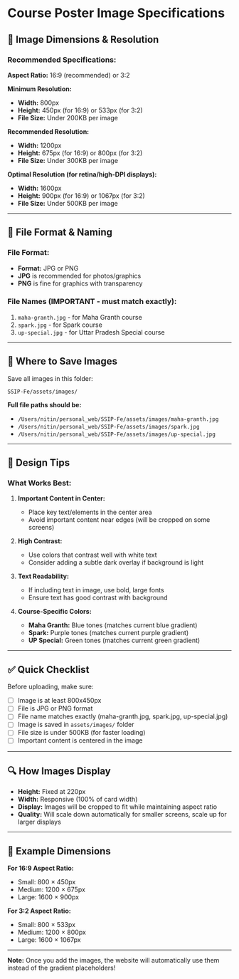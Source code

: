 # Course Poster Image Specifications

## 📐 Image Dimensions & Resolution

### Recommended Specifications:

**Aspect Ratio:** 16:9 (recommended) or 3:2

**Minimum Resolution:**
- **Width:** 800px
- **Height:** 450px (for 16:9) or 533px (for 3:2)
- **File Size:** Under 200KB per image

**Recommended Resolution:**
- **Width:** 1200px
- **Height:** 675px (for 16:9) or 800px (for 3:2)
- **File Size:** Under 300KB per image

**Optimal Resolution (for retina/high-DPI displays):**
- **Width:** 1600px
- **Height:** 900px (for 16:9) or 1067px (for 3:2)
- **File Size:** Under 500KB per image

---

## 📁 File Format & Naming

### File Format:
- **Format:** JPG or PNG
- **JPG** is recommended for photos/graphics
- **PNG** is fine for graphics with transparency

### File Names (IMPORTANT - must match exactly):
1. `maha-granth.jpg` - for Maha Granth course
2. `spark.jpg` - for Spark course  
3. `up-special.jpg` - for Uttar Pradesh Special course

---

## 📂 Where to Save Images

Save all images in this folder:
```
SSIP-Fe/assets/images/
```

**Full file paths should be:**
- `/Users/nitin/personal_web/SSIP-Fe/assets/images/maha-granth.jpg`
- `/Users/nitin/personal_web/SSIP-Fe/assets/images/spark.jpg`
- `/Users/nitin/personal_web/SSIP-Fe/assets/images/up-special.jpg`

---

## 🎨 Design Tips

### What Works Best:

1. **Important Content in Center:**
   - Place key text/elements in the center area
   - Avoid important content near edges (will be cropped on some screens)

2. **High Contrast:**
   - Use colors that contrast well with white text
   - Consider adding a subtle dark overlay if background is light

3. **Text Readability:**
   - If including text in image, use bold, large fonts
   - Ensure text has good contrast with background

4. **Course-Specific Colors:**
   - **Maha Granth:** Blue tones (matches current blue gradient)
   - **Spark:** Purple tones (matches current purple gradient)
   - **UP Special:** Green tones (matches current green gradient)

---

## ✅ Quick Checklist

Before uploading, make sure:
- [ ] Image is at least 800x450px
- [ ] File is JPG or PNG format
- [ ] File name matches exactly (maha-granth.jpg, spark.jpg, up-special.jpg)
- [ ] Image is saved in `assets/images/` folder
- [ ] File size is under 500KB (for faster loading)
- [ ] Important content is centered in the image

---

## 🔍 How Images Display

- **Height:** Fixed at 220px
- **Width:** Responsive (100% of card width)
- **Display:** Images will be cropped to fit while maintaining aspect ratio
- **Quality:** Will scale down automatically for smaller screens, scale up for larger displays

---

## 📝 Example Dimensions

**For 16:9 Aspect Ratio:**
- Small: 800 × 450px
- Medium: 1200 × 675px  
- Large: 1600 × 900px

**For 3:2 Aspect Ratio:**
- Small: 800 × 533px
- Medium: 1200 × 800px
- Large: 1600 × 1067px

---

**Note:** Once you add the images, the website will automatically use them instead of the gradient placeholders!

